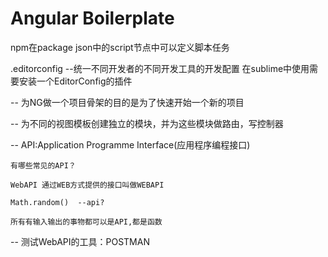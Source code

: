 # Angular Boilerplate
npm在package json中的script节点中可以定义脚本任务

.editorconfig --统一不同开发者的不同开发工具的开发配置
在sublime中使用需要安装一个EditorConfig的插件

-- 为NG做一个项目骨架的目的是为了快速开始一个新的项目

-- 为不同的视图模板创建独立的模块，并为这些模块做路由，写控制器

-- API:Application Programme Interface(应用程序编程接口)

    有哪些常见的API？

    WebAPI 通过WEB方式提供的接口叫做WEBAPI

    Math.random()  --api?

    所有有输入输出的事物都可以是API,都是函数

-- 测试WebAPI的工具：POSTMAN






